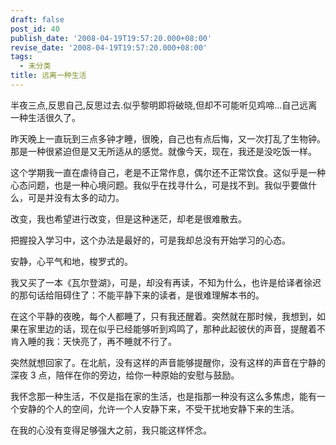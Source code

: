 ```yaml
---
draft: false
post_id: 40
publish_date: '2008-04-19T19:57:20.000+08:00'
revise_date: '2008-04-19T19:57:20.000+08:00'
tags:
  - 未分类
title: 远离一种生活
---
```


半夜三点,反思自己,反思过去.似乎黎明即将破晓,但却不可能听见鸡啼...自己远离一种生活很久了。

昨天晚上一直玩到三点多钟才睡，很晚，自己也有点后悔，又一次打乱了生物钟。那是一种很紧迫但是又无所适从的感觉。就像今天，现在，我还是没吃饭一样。

这个学期我一直在虐待自己，老是不正常作息，偶尔还不正常饮食。这似乎是一种心态问题，也是一种心境问题。我似乎在找寻什么，可是找不到。我似乎要做什么，可是并没有太多的动力。

改变，我也希望进行改变，但是这种迷茫，却老是很难散去。

把握投入学习中，这个办法是最好的，可是我却总没有开始学习的心态。

安静，心平气和地，梭罗式的。

我又买了一本《瓦尔登湖》，可是，却没有再读，不知为什么，也许是给译者徐迟的那句话给阻碍住了：不能平静下来的读者，是很难理解本书的。

在这个平静的夜晚，每个人都睡了，只有我还醒着。突然就在那时候，我想到，如果在家里边的话，现在似乎已经能够听到鸡鸣了，那种此起彼伏的声音，提醒着不肯入睡的我：天快亮了，再不睡就不行了。

突然就想回家了。在北航，没有这样的声音能够提醒你，没有这样的声音在宁静的深夜 3 点，陪伴在你的旁边，给你一种原始的安慰与鼓励。

我怀念那一种生活，不仅是指在家的生活，也是指那一种没有这么多焦虑，能有一个安静的个人的空间，允许一个人安静下来，不受干扰地安静下来的生活。

在我的心没有变得足够强大之前，我只能这样怀念。
